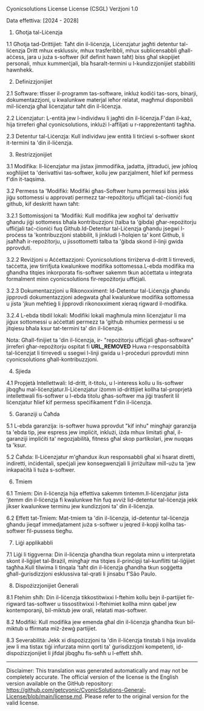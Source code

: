 Cyonicsolutions License License (CSGL)
Verżjoni 1.0

Data effettiva: [2024 - 2028]

1. Għotja tal-Liċenzja

1.1 Għotja tad-Drittijiet: Taħt din il-liċenzja, Liċenzjatur jagħti detentur tal-liċenzja Dritt mhux esklussiv, mhux trasferibbli, mhux sublicensabbli għall-aċċess, jara u juża s-softwer (kif definit hawn taħt) biss għal skopijiet personali, mhux kummerċjali, bla ħsaraIt-termini u l-kundizzjonijiet stabbiliti hawnhekk.

2. Definizzjonijiet

2.1 Software: tfisser il-programm tas-software, inkluż kodiċi tas-sors, binarji, dokumentazzjoni, u kwalunkwe materjal ieħor relatat, magħmul disponibbli mil-liċenzja għal liċenzjatur taħt din il-liċenzja.

2.2 Liċenzjatur: L-entità jew l-individwu li jagħti din il-liċenzja.F'dan il-każ, hija tirreferi għal cyonicsolutions, inklużi l-affiljati u r-rappreżentanti tagħha.

2.3 Detentur tal-Liċenzja: Kull individwu jew entità li tirċievi s-softwer skont it-termini ta 'din il-liċenzja.

3. Restrizzjonijiet

3.1 Modifika: Il-liċenzjatur ma jistax jimmodifika, jadatta, jittraduċi, jew joħloq xogħlijiet ta 'derivattivi tas-softwer, kollu jew parzjalment, ħlief kif permess f'din it-taqsima.

3.2 Permess ta 'Modifiki: Modifiki għas-Softwer huma permessi biss jekk jiġu sottomessi u approvati permezz tar-repożitorju uffiċjali taċ-ċioniċi fuq github, kif deskritt hawn taħt:

3.2.1 Sottomissjoni ta 'Modifiki: Kull modifika jew xogħol ta' derivattiv għandu jiġi sottomess bħala kontribuzzjoni (talba ta 'ġibda) għar-repożitorju uffiċjali taċ-ċioniċi fuq Github.Id-Detentur tal-Liċenzja għandu jsegwi l-proċess ta 'kontribuzzjoni stabbilit, li jinkludi l-ħolqien ta' kont Github, li jsaħħaħ ir-repożitorju, u jissottometti talba ta 'ġibda skond il-linji gwida pprovduti.

3.2.2 Reviżjoni u Aċċettazzjoni: Cyonicsolutions tirriżerva d-dritt li tirrevedi, taċċetta, jew tirrifjuta kwalunkwe modifika sottomessa.L-ebda modifika ma għandha titqies inkorporata fis-softwer sakemm tkun aċċettata u integrata formalment minn cyonicsolutions fir-repożitorju uffiċjali.

3.2.3 Dokumentazzjoni u Rikonoxximent: Id-Detentur tal-Liċenzja għandu jipprovdi dokumentazzjoni adegwata għal kwalunkwe modifika sottomessa u jista 'jkun meħtieġ li jipprovdi rikonoxximent xieraq rigward il-modifika.

3.2.4 L-ebda tibdil lokali: Modifiki lokali magħmula minn liċenzjatur li ma jiġux sottomessi u aċċettati permezz ta 'github mhumiex permessi u se jitqiesu bħala ksur tat-termini ta' din il-liċenzja.

Nota: Għall-finijiet ta 'din il-liċenzja, ir- "repożitorju uffiċjali għas-software" jirreferi għar-repożitorju ospitat fi __URL_REMOVED__ Huwa r-responsabbiltà tal-liċenzjat li tirrevedi u ssegwi l-linji gwida u l-proċeduri pprovduti minn cyonicsolutions għall-kontribuzzjoni.

4. Sjieda

4.1 Propjetà Intellettwali: Id-dritt, it-titolu, u l-interess kollu u lis-softwer jibqgħu mal-liċenzjatur.Il-Liċenzjatur iżomm id-drittijiet kollha tal-proprjetà intellettwali fis-softwer u l-ebda titolu għas-softwer ma jiġi trasferit lil liċenzjatur ħlief kif permess speċifikament f'din il-liċenzja.

5. Garanziji u Ċaħda

5.1 L-ebda garanzija: is-softwer huwa pprovdut "kif inhu" mingħajr garanzija ta 'ebda tip, jew espress jew impliċit, inklużi, iżda mhux limitati għal, il-garanziji impliċiti ta' negozjabilità, fitness għal skop partikolari, jew nuqqas ta 'ksur.

5.2 Ċaħda: Il-Liċenzjatur m'għandux ikun responsabbli għal xi ħsarat diretti, indiretti, inċidentali, speċjali jew konsegwenzjali li jirriżultaw mill-użu ta 'jew inkapaċità li tuża s-softwer.

6. Tmiem

6.1 Tmiem: Din il-liċenzja hija effettiva sakemm tintemm.Il-liċenzjatur jista 'jtemm din il-liċenzja fi kwalunkwe ħin fuq avviż lid-detentur tal-liċenzja jekk jikser kwalunkwe terminu jew kundizzjoni ta' din il-liċenzja.

6.2 Effett tat-Tmiem: Mat-tmiem ta 'din il-liċenzja, id-detentur tal-liċenzja għandu jieqaf immedjatament juża s-softwer u jeqred il-kopji kollha tas-softwer fil-pussess tiegħu.

7. Liġi applikabbli

7.1 Liġi li tiggverna: Din il-liċenzja għandha tkun regolata minn u interpretata skont il-liġijiet tal-Brażil, mingħajr ma titqies il-prinċipji tal-kunflitti tal-liġijiet tagħha.Kull tilwima li tinqala 'taħt din il-liċenzja għandha tkun soġġetta għall-ġurisdizzjoni esklussiva tal-qrati li jinsabu f'São Paulo.

8. Dispożizzjonijiet Ġenerali

8.1 Ftehim sħiħ: Din il-liċenzja tikkostitwixxi l-ftehim kollu bejn il-partijiet fir-rigward tas-softwer u tissostitwixxi l-ftehimiet kollha minn qabel jew kontemporanji, bil-miktub jew orali, relatati mas-softwer.

8.2 Modifiki: Kull modifika jew emenda għal din il-liċenzja għandha tkun bil-miktub u ffirmata miż-żewġ partijiet.

8.3 Severabilità: Jekk xi dispożizzjoni ta 'din il-liċenzja tinstab li hija invalida jew li ma tistax tiġi infurzata minn qorti ta' ġurisdizzjoni kompetenti, id-dispożizzjonijiet li jifdal jibqgħu fis-seħħ u l-effett sħiħ.

---
Disclaimer: This translation was generated automatically and may not be completely accurate. The official version of the license is the English version available on the GitHub repository: https://github.com/getcyonic/CyonicSolutions-General-License/blob/main/license.md. Please refer to the original version for the valid license.